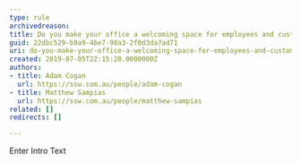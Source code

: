 ```yaml
---
type: rule
archivedreason: 
title: Do you make your office a welcoming space for employees and customers?
guid: 22dbc529-b9a9-46e7-90a3-2f0d3da7ad71
uri: do-you-make-your-office-a-welcoming-space-for-employees-and-customers
created: 2019-07-05T22:15:20.0000000Z
authors:
- title: Adam Cogan
  url: https://ssw.com.au/people/adam-cogan
- title: Matthew Sampias
  url: https://ssw.com.au/people/matthew-sampias
related: []
redirects: []

---
```



Enter Intro Text
<br><excerpt class='endintro'></excerpt><br>



